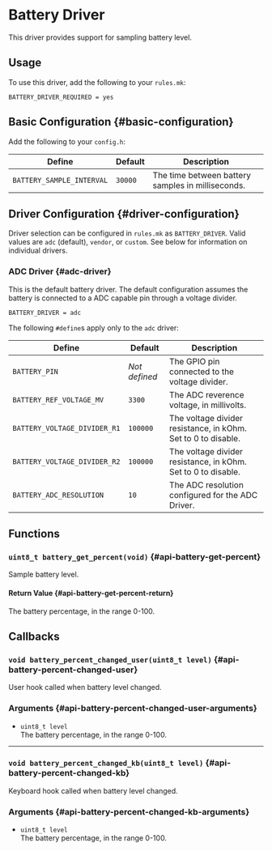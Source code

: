 # Battery Driver

This driver provides support for sampling battery level.

## Usage

To use this driver, add the following to your `rules.mk`:

```make
BATTERY_DRIVER_REQUIRED = yes
```

## Basic Configuration {#basic-configuration}

Add the following to your `config.h`:

|Define                    |Default |Description                                       |
|--------------------------|--------|--------------------------------------------------|
|`BATTERY_SAMPLE_INTERVAL` |`30000` |The time between battery samples in milliseconds. |

## Driver Configuration {#driver-configuration}

Driver selection can be configured in `rules.mk` as `BATTERY_DRIVER`. Valid values are `adc` (default), `vendor`, or `custom`. See below for information on individual drivers.

### ADC Driver {#adc-driver}

This is the default battery driver. The default configuration assumes the battery is connected to a ADC capable pin through a voltage divider.

```make
BATTERY_DRIVER = adc
```

The following `#define`s apply only to the `adc` driver:

|Define                       |Default       |Description                                                   |
|-----------------------------|--------------|--------------------------------------------------------------|
|`BATTERY_PIN`                |*Not defined* |The GPIO pin connected to the voltage divider.                |
|`BATTERY_REF_VOLTAGE_MV`     |`3300`        |The ADC reverence voltage, in millivolts.                     |
|`BATTERY_VOLTAGE_DIVIDER_R1` |`100000`      |The voltage divider resistance, in kOhm. Set to 0 to disable. |
|`BATTERY_VOLTAGE_DIVIDER_R2` |`100000`      |The voltage divider resistance, in kOhm. Set to 0 to disable. |
|`BATTERY_ADC_RESOLUTION`     |`10`          |The ADC resolution configured for the ADC Driver.             |

## Functions

### `uint8_t battery_get_percent(void)` {#api-battery-get-percent}

Sample battery level.

#### Return Value {#api-battery-get-percent-return}

The battery percentage, in the range 0-100.

## Callbacks

### `void battery_percent_changed_user(uint8_t level)` {#api-battery-percent-changed-user}

User hook called when battery level changed.

### Arguments {#api-battery-percent-changed-user-arguments}

 - `uint8_t level`  
   The battery percentage, in the range 0-100.

---

### `void battery_percent_changed_kb(uint8_t level)` {#api-battery-percent-changed-kb}

Keyboard hook called when battery level changed.

### Arguments {#api-battery-percent-changed-kb-arguments}

 - `uint8_t level`  
   The battery percentage, in the range 0-100.
